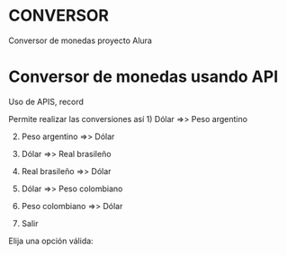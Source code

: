 # CONVERSOR
Conversor de monedas proyecto Alura
<h1> Conversor de monedas usando API</h1>
<p> Uso de APIS, record</p>
<p> Permite realizar las conversiones así
1) Dólar =>> Peso argentino

2) Peso argentino =>> Dólar

3) Dólar =>> Real brasileño

4) Real brasileño =>> Dólar

5) Dólar =>> Peso colombiano

6) Peso colombiano =>> Dólar

7) Salir

Elija una opción válida:


</p>
